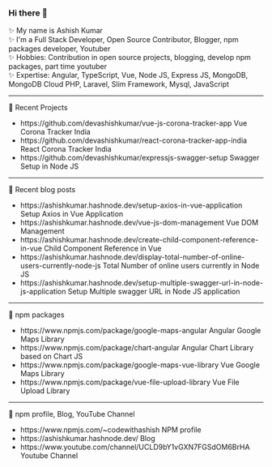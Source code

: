 ### Hi there 👋

✨ My name is Ashish Kumar  
✨ I'm a Full Stack Developer, Open Source Contributor, Blogger, npm packages developer, Youtuber  
✨ Hobbies: Contribution in open source projects, blogging, develop npm packages, part time youtuber  
✨ Expertise: Angular, TypeScript, Vue, Node JS, Express JS, MongoDB, MongoDB Cloud PHP, Laravel, Slim Framework, Mysql, JavaScript  

<hr/>

📜 Recent Projects
<ul>
  <li>https://github.com/devashishkumar/vue-js-corona-tracker-app Vue Corona Tracker India</li>
  <li>https://github.com/devashishkumar/react-corona-tracker-app-india React Corona Tracker India</li>
  <li>https://github.com/devashishkumar/expressjs-swagger-setup Swagger Setup in Node JS</li>
</ul>
<hr/>
📜 Recent blog posts
<ul>
  <li>https://ashishkumar.hashnode.dev/setup-axios-in-vue-application Setup Axios in Vue Application</li>
  <li>https://ashishkumar.hashnode.dev/vue-js-dom-management Vue DOM Management</li>
  <li>https://ashishkumar.hashnode.dev/create-child-component-reference-in-vue Child Component Reference in Vue</li>
  <li>https://ashishkumar.hashnode.dev/display-total-number-of-online-users-currently-node-js Total Number of online users currently in Node JS</li>
  <li>https://ashishkumar.hashnode.dev/setup-multiple-swagger-url-in-node-js-application Setup Multiple swagger URL in Node JS application</li>
</ul>
<hr/>
📜 npm packages
<ul>
  <li>https://www.npmjs.com/package/google-maps-angular Angular Google Maps Library</li>
  <li>https://www.npmjs.com/package/chart-angular Angular Chart Library based on Chart JS</li>
  <li>https://www.npmjs.com/package/google-maps-vue-library Vue Google Maps Library</li>
  <li>https://www.npmjs.com/package/vue-file-upload-library Vue File Upload Library</li>
</ul>
<hr/>
📜 npm profile, Blog, YouTube Channel
<ul>
  <li>https://www.npmjs.com/~codewithashish NPM profile</li>
  <li>https://ashishkumar.hashnode.dev/ Blog</li>
  <li>https://www.youtube.com/channel/UCLD9bY1vGXN7FGSdOM6BrHA Youtube Channel</li>
</ul>

<!--
**devashishkumar/devashishkumar** is a ✨ _special_ ✨ repository because its `README.md` (this file) appears on your GitHub profile.

Here are some ideas to get you started:

- 🔭 I’m currently working on ...
- 🌱 I’m currently learning ...
- 👯 I’m looking to collaborate on ...
- 🤔 I’m looking for help with ...
- 💬 Ask me about ...
- 📫 How to reach me: ...
- 😄 Pronouns: ...
- ⚡ Fun fact: ...
-->
